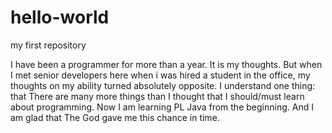 # hello-world
my first repository

I have been a programmer for more than a year. It is my thoughts. But when I met senior developers here when i was hired a student in the office, my thoughts on my ability turned absolutely opposite. I understand one thing: that There are many more things than I thought that I should/must learn about programming. Now I am learning PL Java from the beginning. And I am glad that The God gave me this chance in time.

